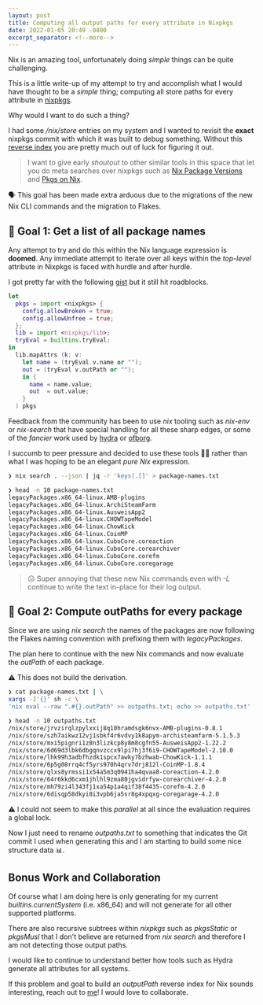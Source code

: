 ```yaml
---
layout: post
title: Computing all output paths for every attribute in Nixpkgs
date: 2022-01-05 20:49 -0800
excerpt_separator: <!--more-->
---
```


Nix is an amazing tool, unfortunately doing _simple_ things can be quite challenging.

This is a little write-up of my attempt to try and accomplish what I would have thought to be a _simple_ thing; computing all store paths for every attribute in [nixpkgs](https://github.com/NixOS/nixpkgs/).

Why would I want to do such a thing?

I had some _/nix/store_ entries on my system and I wanted to revisit the **exact** nixpkgs commit with which it was built to debug something.
Without this [reverse index](https://en.wikipedia.org/wiki/Reverse_index) you are pretty much out of luck for figuring it out.

> I want to give early _shoutout_ to other similar tools in this space that let you do meta searches over nixpkgs such as [Nix Package Versions](https://lazamar.co.uk/nix-versions/) and [Pkgs on Nix](https://pkgs.on-nix.com/).

<!--more-->

🗣️ This goal has been made extra arduous due to the migrations of the new Nix CLI commands and the migration to Flakes.

## 🎯 Goal 1: Get a list of all package names

Any attempt to try and do this within the Nix language expression is **doomed**.
Any immediate attempt to iterate over all keys within the _top-level_ attribute in Nixpkgs is faced with hurdle and after hurdle.

I got pretty far with the following [gist](https://gist.github.com/fzakaria/ae27a2ad58e1d80f5453b0ed0052297f) but it still hit roadblocks.
```nix
let
  pkgs = import <nixpkgs> {
    config.allowBroken = true;
    config.allowUnfree = true;
  };
  lib = import <nixpkgs/lib>;
  tryEval = builtins.tryEval;
in
  lib.mapAttrs (k: v:
    let name = (tryEval v.name or "");
    out = (tryEval v.outPath or "");
    in {
      name = name.value;
      out  = out.value;
    }
  ) pkgs
```

Feedback from the community has been to use _nix_ tooling such as _nix-env_ or _nix-search_ that have special handling for all these sharp edges, or some of the _fancier_ work used
by [hydra](https://github.com/NixOS/hydra) or [ofborg](https://github.com/NixOS/ofborg/).

I succumb to peer pressure and decided to use these tools 😮‍💨 rather than what I was hoping to be an elegant _pure Nix_ expression.

```bash
❯ nix search . --json | jq -r 'keys|.[]' > package-names.txt

❯ head -n 10 package-names.txt
legacyPackages.x86_64-linux.AMB-plugins
legacyPackages.x86_64-linux.ArchiSteamFarm
legacyPackages.x86_64-linux.AusweisApp2
legacyPackages.x86_64-linux.CHOWTapeModel
legacyPackages.x86_64-linux.ChowKick
legacyPackages.x86_64-linux.CoinMP
legacyPackages.x86_64-linux.CuboCore.coreaction
legacyPackages.x86_64-linux.CuboCore.corearchiver
legacyPackages.x86_64-linux.CuboCore.corefm
legacyPackages.x86_64-linux.CuboCore.coregarage
```

> 😑 Super annoying that these new Nix commands even with _-L_ continue to write the text in-place for their log output.

## 🎯 Goal 2: Compute outPaths for every package

Since we are using _nix search_ the names of the packages are now following the Flakes naming convention with prefixing them with _legacyPackages_.

The plan here to continue with the new Nix commands and now evaluate the _outPath_ of each package.

⚠️ This does not build the derivation.

```bash
❯ cat package-names.txt | \
xargs -I'{}' sh -c \
'nix eval --raw ".#{}.outPath" >> outpaths.txt; echo >> outpaths.txt'

❯ head -n 10 outpaths.txt
/nix/store/jrvzirqlzpylxxij8q10hramdsgk6nvx-AMB-plugins-0.8.1
/nix/store/szh7aikwz12vj1sbkf4r6vdvy1k8apym-archisteamfarm-5.1.5.3
/nix/store/mxi5pignri1z8n3lizkcp8y8m8cgfn55-AusweisApp2-1.22.2
/nix/store/6d69d3lbk6dbgqnvzccx9lpi7hj3f6i9-CHOWTapeModel-2.10.0
/nix/store/lhk99h3adbfhzdk1spcx7awky7bzhwab-ChowKick-1.1.1
/nix/store/6p5g08rrq4cf5yrs970h4qrv7drj812l-CoinMP-1.8.4
/nix/store/qlxs8yrmssi1x54a5m3q0941ha4qvaa8-coreaction-4.2.0
/nix/store/64r6kkd6cxm1jhlhl9zma80jgvidrfyw-corearchiver-4.2.0
/nix/store/mh79zi4l343fj1xa54p1a4qif38f4435-corefm-4.2.0
/nix/store/6disqp58dkyi8i3vpb6ja5sr8g4xpqxg-coregarage-4.2.0
```

⚠️ I could not seem to make this _parallel_ at all since the evaluation requires a global lock.

Now I just need to rename _outpaths.txt_ to something that indicates the Git commit I used when generating this and I am starting to
build some nice structure data 📊.

## Bonus Work and Collaboration

Of course what I am doing here is only generating for my current _builtins.currentSystem_ (i.e. x86_64) and will not generate for all other supported platforms.

There are also recursive subtrees within _nixpkgs_ such as _pkgsStatic_ or _pkgsMusl_ that I don't believe are returned from _nix search_ and therefore I am not
detecting those output paths.

I would like to continue to understand better how tools such as Hydra generate all attributes for all systems.

If this problem and goal to build an _outputPath_ reverse index for Nix sounds interesting, reach out to [me](mailto:farid.m.zakaria@gmail.com)!
I would love to collaborate.